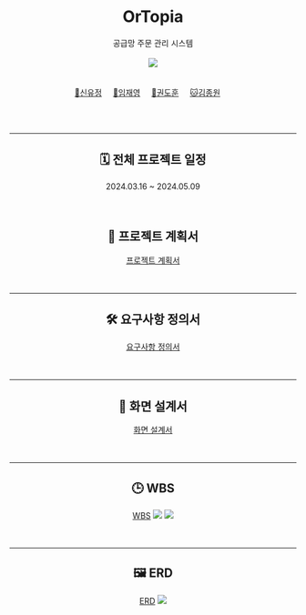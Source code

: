 <div align=center>

# OrTopia
공급망 주문 관리 시스템
<br>
<br>
<a href = "https://www.notion.so/c275b28e80d348438337a95a55b7bc56"><img src="https://img.shields.io/badge/Team Notion-ffffff?style=social&logo=Notion&logoColor=black" /></a>
<br>
<br>
<br>
[🤠신유정](https://github.com/yujeong-shin)&nbsp;&nbsp;&nbsp;&nbsp;&nbsp;[🐻임재영](https://github.com/Hi-Imjaeyoung)&nbsp;&nbsp;&nbsp;&nbsp;&nbsp;[🐼권도훈](https://github.com/kwondohoon1)&nbsp;&nbsp;&nbsp;&nbsp;&nbsp;[🐱김종원](https://github.com/Kimjongwon1)&nbsp;&nbsp;&nbsp;&nbsp;&nbsp;
</div>
<br>
<br>

---
<div align=center>
<h2> 🗓️ 전체 프로젝트 일정 </h2>
2024.03.16 ~ 2024.05.09
<br>
<br>
<br>
<h2>📝 프로젝트 계획서 </h2>
<a href="https://github.com/beyond-sw-camp/be03-fin-3team-OrTopia-OMS/blob/main/Docs/%ED%94%84%EB%A1%9C%EC%A0%9D%ED%8A%B8%20%EA%B3%84%ED%9A%8D%EC%84%9C.pdf">프로젝트 계획서</a>
</div>
<br>
<br>

---
<div align=center>
<h2> 🛠️ 요구사항 정의서 </h2>
<a href="https://github.com/yujeong-shin/OrTopia/blob/master/Docs/%EC%9A%94%EA%B5%AC%EC%82%AC%ED%95%AD%EC%A0%95%EC%9D%98%EC%84%9C.pdf">요구사항 정의서</a>
</div>
<br>
<br>

---
<div align=center>
<h2> 🎨 화면 설계서 </h2>
<a href="https://www.figma.com/file/LJ6RQlTleAg8cQPLwReTHm/3%EC%A1%B0?type=design&node-id=0-1&mode=design&t=87fYffD9wVwiXvXe-0">화면 설계서</a>
</div>
<br>
<br>

---
<div align=center>
<h2> 🕒 WBS </h2>
<a href="https://github.com/beyond-sw-camp/be03-fin-3team-OrTopia-OMS/blob/main/Docs/WBS.pdf">WBS</a>
<img src="https://github.com/beyond-sw-camp/be03-fin-3team-OrTopia-OMS/blob/main/Docs/WBS1.png?raw=true" />
<img src="https://github.com/beyond-sw-camp/be03-fin-3team-OrTopia-OMS/blob/main/Docs/WBS2.png?raw=true" />
</div>
<br>
<br>

---
<div align=center>
<h2> 🖼️ ERD </h2> 
<a href="[https://github.com/beyond-sw-camp/be03-fin-3team-OrTopia-OMS/blob/main/Docs/WBS.pdf](https://github.com/beyond-sw-camp/be03-fin-3team-OrTopia-OMS/blob/main/Docs/ERD.png)">ERD</a>
<img src="https://github.com/beyond-sw-camp/be03-fin-3team-OrTopia-OMS/blob/main/Docs/ERD.png?raw=true" />
</div>
